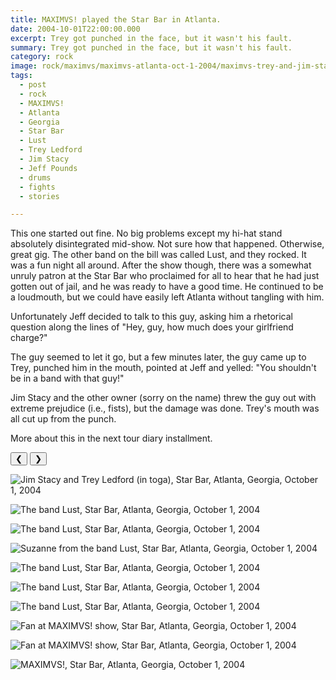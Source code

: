 ```yaml
---
title: MAXIMVS! played the Star Bar in Atlanta.
date: 2004-10-01T22:00:00.000
excerpt: Trey got punched in the face, but it wasn't his fault.  
summary: Trey got punched in the face, but it wasn't his fault.  
category: rock
image: rock/maximvs/maximvs-atlanta-oct-1-2004/maximvs-trey-and-jim-star-bar-oct-1-2004.jpg
tags:
  - post 
  - rock
  - MAXIMVS!
  - Atlanta
  - Georgia
  - Star Bar
  - Lust
  - Trey Ledford
  - Jim Stacy
  - Jeff Pounds
  - drums
  - fights
  - stories

---
```


This one started out fine. No big problems except my hi-hat stand absolutely disintegrated mid-show. Not sure how that happened. Otherwise, great gig. The other band on the bill was called Lust, and they rocked. It was a fun night all around. After the show though, there was a somewhat unruly patron at the Star Bar who proclaimed for all to hear that he had just gotten out of jail, and he was ready to have a good time. He continued to be a loudmouth, but we could have easily left Atlanta without tangling with him.

Unfortunately Jeff decided to talk to this guy, asking him a rhetorical question along the lines of "Hey, guy, how much does your girlfriend charge?"

The guy seemed to let it go, but a few minutes later, the guy came up to Trey, punched him in the mouth, pointed at Jeff and yelled: "You shouldn't be in a band with that guy!"

Jim Stacy and the other owner (sorry on the name) threw the guy out with extreme prejudice (i.e., fists), but the damage was done. Trey's mouth was all cut up from the punch.

More about this in the next tour diary installment.

<div id="viewport">
    <button id="buttonPrevious">&#10094;</button>
    <button id="buttonNext">&#10095;</button>

![Jim Stacy and Trey Ledford (in toga), Star Bar, Atlanta, Georgia, October 1, 2004](/static/img/rock/maximvs/maximvs-atlanta-oct-1-2004/maximvs-trey-and-jim-star-bar-oct-1-2004.jpg "Jim Stacy and Trey Ledford (in toga), Star Bar, Atlanta, Georgia, October 1, 2004")

![The band Lust, Star Bar, Atlanta, Georgia, October 1, 2004](/static/img/rock/maximvs/maximvs-atlanta-oct-1-2004/maximvs-bothlusts-oct-1-2004.jpg)

![The band Lust, Star Bar, Atlanta, Georgia, October 1, 2004](/static/img/rock/maximvs/maximvs-atlanta-oct-1-2004/maximvs-elvislust-oct-1-2004.jpg)

![Suzanne from the band Lust, Star Bar, Atlanta, Georgia, October 1, 2004](/static/img/rock/maximvs/maximvs-atlanta-oct-1-2004/maximvs-goodlust-oct-1-2004.jpg)

![The band Lust, Star Bar, Atlanta, Georgia, October 1, 2004](/static/img/rock/maximvs/maximvs-atlanta-oct-1-2004/maximvs-suzanshoes-oct-1-2004.jpg)

![The band Lust, Star Bar, Atlanta, Georgia, October 1, 2004](/static/img/rock/maximvs/maximvs-atlanta-oct-1-2004/maximvs-lust-oct-1-2004.jpg)

![The band Lust, Star Bar, Atlanta, Georgia, October 1, 2004](/static/img/rock/maximvs/maximvs-atlanta-oct-1-2004/maximvs-lustylady-oct-1-2004.jpg)

![Fan at MAXIMVS! show, Star Bar, Atlanta, Georgia, October 1, 2004](/static/img/rock/maximvs/maximvs-atlanta-oct-1-2004/maximvs-fan-oct-1-2004.jpg)


![Fan at MAXIMVS! show, Star Bar, Atlanta, Georgia, October 1, 2004](/static/img/rock/maximvs/maximvs-atlanta-oct-1-2004/maximvs-pinkfan-oct-1-2004.jpg)

![MAXIMVS!, Star Bar, Atlanta, Georgia, October 1, 2004](/static/img/rock/maximvs/maximvs-atlanta-oct-1-2004/maximvs-postatlshow-oct-1-2004.jpg)

</div>
<div id="caption"></div>
